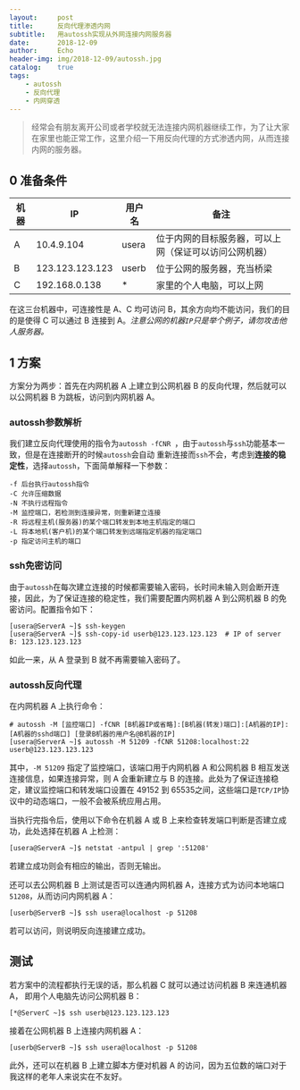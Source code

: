 ```yaml
---
layout:     post
title:      反向代理渗透内网
subtitle:   用autossh实现从外网连接内网服务器
date:       2018-12-09
author:     Echo
header-img: img/2018-12-09/autossh.jpg
catalog:    true
tags:
    - autossh
    - 反向代理
    - 内网穿透
---
```




> 经常会有朋友离开公司或者学校就无法连接内网机器继续工作，为了让大家在家里也能正常工作，这里介绍一下用反向代理的方式渗透内网，从而连接内网的服务器。



## 0 准备条件

| 机器 | IP              | 用户名 | 备注                                                   |
| ---- | --------------- | ------ | ------------------------------------------------------ |
| A    | 10.4.9.104      | usera  | 位于内网的目标服务器，可以上网（保证可以访问公网机器） |
| B    | 123.123.123.123 | userb  | 位于公网的服务器，充当桥梁                             |
| C    | 192.168.0.138   | *      | 家里的个人电脑，可以上网                               |

在这三台机器中，可连接性是 A、C 均可访问 B，其余方向均不能访问，我们的目的是使得 C 可以通过 B 连接到 A。*注意公网的机器`IP`只是举个例子，请勿攻击他人服务器。*

## 1 方案

方案分为两步：首先在内网机器 A 上建立到公网机器 B 的反向代理​​，然后就可以以公网机器 B 为跳板，访问到内网机器 A。

### autossh参数解析

我们建立反向代理使用的指令为`autossh -fCNR `，由于`autossh`与`ssh`功能基本一致，但是在连接断开的时候`autossh`会自动 重新连接而`ssh`不会，考虑到**连接的稳定性**，选择`autossh`，下面简单解释一下参数：

```
-f 后台执行autossh指令
-C 允许压缩数据
-N 不执行远程指令
-M 监控端口，若检测到连接异常，则重新建立连接
-R 将远程主机(服务器)的某个端口转发到本地主机指定的端口
-L 将本地机(客户机)的某个端口转发到远端指定机器的指定端口
-p 指定访问主机的端口
```

### ssh免密访问

由于`autossh`在每次建立连接的时候都需要输入密码，长时间未输入则会断开连接，因此，为了保证连接的稳定性，我们需要配置内网机器 A 到公网机器 B 的免密访问。配置指令如下：

```shell
[usera@ServerA ~]$ ssh-keygen
[usera@ServerA ~]$ ssh-copy-id userb@123.123.123.123  # IP of server B: 123.123.123.123
```

如此一来，从 A 登录到 B 就不再需要输入密码了。

### autossh反向代理

在内网机器 A 上执行命令：

```shell
# autossh -M [监控端口] -fCNR [B机器IP或省略]:[B机器(转发)端口]:[A机器的IP]:[A机器的sshd端口] [登录B机器的用户名@B机器的IP]
[usera@ServerA ~]$ autossh -M 51209 -fCNR 51208:localhost:22 userb@123.123.123.123
```

其中，`-M 51209` 指定了监控端口，该端口用于内网机器 A 和公网机器 B 相互发送连接信息，如果连接异常，则 A 会重新建立与 B 的连接。此处为了保证连接稳定，建议监控端口和转发端口设置在 49152 到  65535之间，这些端口是`TCP/IP`协议中的动态端口，一般不会被系统应用占用。

当执行完指令后，使用以下命令在机器 A 或 B 上来检查转发端口判断是否建立成功，此处选择在机器 A 上检测：

```shell
[usera@ServerA ~]$ netstat -antpul | grep ':51208'
```

若建立成功则会有相应的输出，否则无输出。

还可以去公网机器 B 上测试是否可以连通内网机器 A，连接方式为访问本地端口 `51208`，从而访问内网机器 A：

```shell
[userb@ServerB ~]$ ssh usera@localhost -p 51208
```

若可以访问，则说明反向连接建立成功。

## 测试

若方案中的流程都执行无误的话，那么机器 C 就可以通过访问机器 B 来连通机器 A， 即用个人电脑先访问公网机器 B：

```shell
[*@ServerC ~]$ ssh userb@123.123.123.123
```

接着在公网机器 B 上连接内网机器 A：

```shell
[userb@ServerB ~]$ ssh usera@localhost -p 51208
```

此外，还可以在机器 B 上建立脚本方便对机器 A 的访问，因为五位数的端口对于我这样的老年人来说实在不友好。